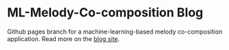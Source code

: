 # ML-Melody-Co-composition Blog

Github pages branch for a machine-learning-based melody co-composition application. Read more on the [blog site](http://melamoto.github.io/ML-Melody-Co-composition).

